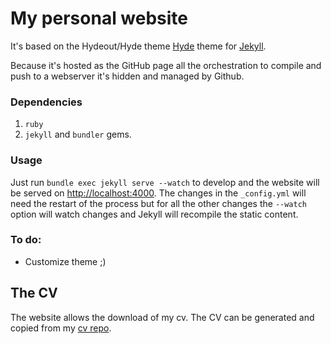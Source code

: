 # My personal website

It's based on the Hydeout/Hyde theme [Hyde](https://github.com/poole/hyde)
theme for [Jekyll](http://jekyllrb.com).

Because it's hosted as the GitHub page all the orchestration to compile and push to a webserver it's hidden and managed by Github.

### Dependencies
1. `ruby`
2. `jekyll` and `bundler` gems.


### Usage

Just run `bundle exec jekyll serve --watch` to develop and the website will be served on [http://localhost:4000](http://localhost:4000). The changes in the `_config.yml` will need the restart of the process but for all the other changes the `--watch` option will watch changes and Jekyll will recompile the static content.

### To do:
- Customize theme ;)

## The CV

The website allows the download of my cv. The CV can be generated and copied from my [cv repo](https://github.com/andreabenfatto/cv.git).

